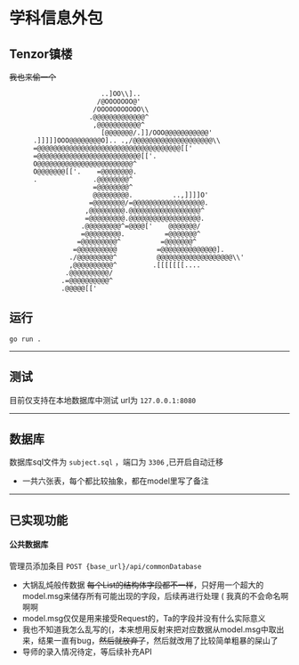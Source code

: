 # 学科信息外包

## Tenzor镇楼
~~我也来偷一个~~
```
                       ..]OO\\]..
                      /@OOOOOOO@'
                     /OOOOOOOOOOO\\
                    .@@@@@@@@@@@@@^
                     ,@@@@@@@@@@@^
                       [@@@@@@@/.]]/OOO@@@@@@@@@@@'
      .]]]]]OOO@@@@@@@@O].. .,/@@@@@@@@@@@@@@@@@@@@\\
      =@@@@@@@@@@@@@@@@@@@@@@@@@@@@@@@@@@@@[['
      =@@@@@@@@@@@@@@@@@@@@@@@@@@[['.
      O@@@@@@@@@@@@@@@@@@@@@@@@^
      O@@@@@@@[['.    =@@@@@@@@.
      .              .@@@@@@@@^
                     =@@@@@@@@^
                     @@@@@@@@@.          ..,]]]]O'
                    =@@@@@@@@/=@@@@@@@@@@@@@@@@@@.
                   ,@@@@@@@@@.@@@@@@@@@@@@@@@@@@^
                   =@@@@@@@@@.@@@@@@@@@@@@@@@@@@.
                  .@@@@@@@@@^=@@@@['    @@@@@@@/
                  =@@@@@@@@@.          =@@@@@@@^
                 =@@@@@@@@@^          =@@@@@@@^
                =@@@@@@@@@@          =@@@@@@@@@@@@@@].
               ./@@@@@@@@@^          @@@@@@@@@@@@@@@@@@@\\'
               ,@@@@@@@@@@^         .[[[[[[[....
              .@@@@@@@@@@/
             .=@@@@@@@@@@^
             .@@@@@[['
```


## 运行

```
go run .
```

---

## 测试

目前仅支持在本地数据库中测试
url为 `127.0.0.1:8080` 

---

## 数据库

数据库sql文件为 `subject.sql` ，端口为 `3306` ,已开启自动迁移

+ 一共六张表，每个都比较抽象，都在model里写了备注

---

## 已实现功能

#### 公共数据库

管理员添加条目 `POST {base_url}/api/commonDatabase`
+ 大锅乱炖般传数据 ~~每个List的结构体字段都不一样~~，只好用一个超大的model.msg来储存所有可能出现的字段，后续再进行处理 ( 我真的不会命名啊啊啊
+ model.msg仅仅是用来接受Request的，Ta的字段并没有什么实际意义
+ 我也不知道我怎么乱写的(，本来想用反射来把对应数据从model.msg中取出来，结果一直有bug，~~然后就放弃了~~，然后就改用了比较简单粗暴的屎山了
+ 导师的录入情况待定，等后续补充API